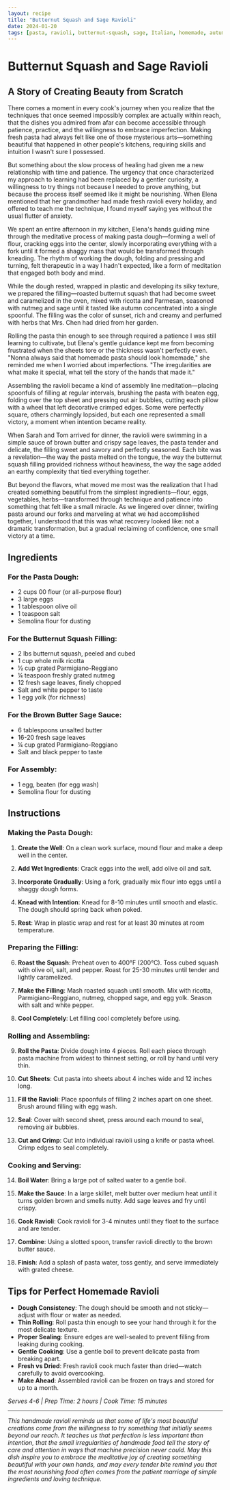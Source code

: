 ```yaml
---
layout: recipe
title: "Butternut Squash and Sage Ravioli"
date: 2024-01-20
tags: [pasta, ravioli, butternut-squash, sage, Italian, homemade, autumn, comfort, handmade]
---
```


# Butternut Squash and Sage Ravioli

## A Story of Creating Beauty from Scratch

There comes a moment in every cook's journey when you realize that the techniques that once seemed impossibly complex are actually within reach, that the dishes you admired from afar can become accessible through patience, practice, and the willingness to embrace imperfection. Making fresh pasta had always felt like one of those mysterious arts—something beautiful that happened in other people's kitchens, requiring skills and intuition I wasn't sure I possessed.

But something about the slow process of healing had given me a new relationship with time and patience. The urgency that once characterized my approach to learning had been replaced by a gentler curiosity, a willingness to try things not because I needed to prove anything, but because the process itself seemed like it might be nourishing. When Elena mentioned that her grandmother had made fresh ravioli every holiday, and offered to teach me the technique, I found myself saying yes without the usual flutter of anxiety.

We spent an entire afternoon in my kitchen, Elena's hands guiding mine through the meditative process of making pasta dough—forming a well of flour, cracking eggs into the center, slowly incorporating everything with a fork until it formed a shaggy mass that would be transformed through kneading. The rhythm of working the dough, folding and pressing and turning, felt therapeutic in a way I hadn't expected, like a form of meditation that engaged both body and mind.

While the dough rested, wrapped in plastic and developing its silky texture, we prepared the filling—roasted butternut squash that had become sweet and caramelized in the oven, mixed with ricotta and Parmesan, seasoned with nutmeg and sage until it tasted like autumn concentrated into a single spoonful. The filling was the color of sunset, rich and creamy and perfumed with herbs that Mrs. Chen had dried from her garden.

Rolling the pasta thin enough to see through required a patience I was still learning to cultivate, but Elena's gentle guidance kept me from becoming frustrated when the sheets tore or the thickness wasn't perfectly even. "Nonna always said that homemade pasta should look homemade," she reminded me when I worried about imperfections. "The irregularities are what make it special, what tell the story of the hands that made it."

Assembling the ravioli became a kind of assembly line meditation—placing spoonfuls of filling at regular intervals, brushing the pasta with beaten egg, folding over the top sheet and pressing out air bubbles, cutting each pillow with a wheel that left decorative crimped edges. Some were perfectly square, others charmingly lopsided, but each one represented a small victory, a moment when intention became reality.

When Sarah and Tom arrived for dinner, the ravioli were swimming in a simple sauce of brown butter and crispy sage leaves, the pasta tender and delicate, the filling sweet and savory and perfectly seasoned. Each bite was a revelation—the way the pasta melted on the tongue, the way the butternut squash filling provided richness without heaviness, the way the sage added an earthy complexity that tied everything together.

But beyond the flavors, what moved me most was the realization that I had created something beautiful from the simplest ingredients—flour, eggs, vegetables, herbs—transformed through technique and patience into something that felt like a small miracle. As we lingered over dinner, twirling pasta around our forks and marveling at what we had accomplished together, I understood that this was what recovery looked like: not a dramatic transformation, but a gradual reclaiming of confidence, one small victory at a time.

## Ingredients

### For the Pasta Dough:
- 2 cups 00 flour (or all-purpose flour)
- 3 large eggs
- 1 tablespoon olive oil
- 1 teaspoon salt
- Semolina flour for dusting

### For the Butternut Squash Filling:
- 2 lbs butternut squash, peeled and cubed
- 1 cup whole milk ricotta
- ½ cup grated Parmigiano-Reggiano
- ¼ teaspoon freshly grated nutmeg
- 12 fresh sage leaves, finely chopped
- Salt and white pepper to taste
- 1 egg yolk (for richness)

### For the Brown Butter Sage Sauce:
- 6 tablespoons unsalted butter
- 16-20 fresh sage leaves
- ¼ cup grated Parmigiano-Reggiano
- Salt and black pepper to taste

### For Assembly:
- 1 egg, beaten (for egg wash)
- Semolina flour for dusting

## Instructions

### Making the Pasta Dough:
1. **Create the Well**: On a clean work surface, mound flour and make a deep well in the center.

2. **Add Wet Ingredients**: Crack eggs into the well, add olive oil and salt.

3. **Incorporate Gradually**: Using a fork, gradually mix flour into eggs until a shaggy dough forms.

4. **Knead with Intention**: Knead for 8-10 minutes until smooth and elastic. The dough should spring back when poked.

5. **Rest**: Wrap in plastic wrap and rest for at least 30 minutes at room temperature.

### Preparing the Filling:
6. **Roast the Squash**: Preheat oven to 400°F (200°C). Toss cubed squash with olive oil, salt, and pepper. Roast for 25-30 minutes until tender and lightly caramelized.

7. **Make the Filling**: Mash roasted squash until smooth. Mix with ricotta, Parmigiano-Reggiano, nutmeg, chopped sage, and egg yolk. Season with salt and white pepper.

8. **Cool Completely**: Let filling cool completely before using.

### Rolling and Assembling:
9. **Roll the Pasta**: Divide dough into 4 pieces. Roll each piece through pasta machine from widest to thinnest setting, or roll by hand until very thin.

10. **Cut Sheets**: Cut pasta into sheets about 4 inches wide and 12 inches long.

11. **Fill the Ravioli**: Place spoonfuls of filling 2 inches apart on one sheet. Brush around filling with egg wash.

12. **Seal**: Cover with second sheet, press around each mound to seal, removing air bubbles.

13. **Cut and Crimp**: Cut into individual ravioli using a knife or pasta wheel. Crimp edges to seal completely.

### Cooking and Serving:
14. **Boil Water**: Bring a large pot of salted water to a gentle boil.

15. **Make the Sauce**: In a large skillet, melt butter over medium heat until it turns golden brown and smells nutty. Add sage leaves and fry until crispy.

16. **Cook Ravioli**: Cook ravioli for 3-4 minutes until they float to the surface and are tender.

17. **Combine**: Using a slotted spoon, transfer ravioli directly to the brown butter sauce.

18. **Finish**: Add a splash of pasta water, toss gently, and serve immediately with grated cheese.

## Tips for Perfect Homemade Ravioli

- **Dough Consistency**: The dough should be smooth and not sticky—adjust with flour or water as needed.
- **Thin Rolling**: Roll pasta thin enough to see your hand through it for the most delicate texture.
- **Proper Sealing**: Ensure edges are well-sealed to prevent filling from leaking during cooking.
- **Gentle Cooking**: Use a gentle boil to prevent delicate pasta from breaking apart.
- **Fresh vs Dried**: Fresh ravioli cook much faster than dried—watch carefully to avoid overcooking.
- **Make Ahead**: Assembled ravioli can be frozen on trays and stored for up to a month.

*Serves 4-6 | Prep Time: 2 hours | Cook Time: 15 minutes*

---

*This handmade ravioli reminds us that some of life's most beautiful creations come from the willingness to try something that initially seems beyond our reach. It teaches us that perfection is less important than intention, that the small irregularities of handmade food tell the story of care and attention in ways that machine precision never could. May this dish inspire you to embrace the meditative joy of creating something beautiful with your own hands, and may every tender bite remind you that the most nourishing food often comes from the patient marriage of simple ingredients and loving technique.*
